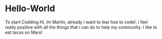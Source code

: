 # Hello-World
To start Codding
Hi, Im Martín, already i want to lear hoe to code!, i feel really positive with all the things that i can do to help my community.
I like to eat tacos on Mars!
